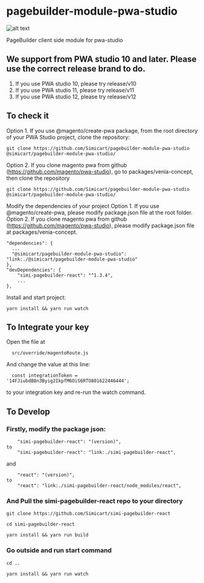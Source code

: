 # pagebuilder-module-pwa-studio

![alt text](https://tapita.io/wp-content/uploads/2021/05/templates.png)

PageBuilder client side module for pwa-studio

## We support from PWA studio 10 and later. Please use the correct release brand to do.
1. If you use PWA studio 10, please try release/v10
2. If you use PWA studio 11, please try release/v11
3. If you use PWA studio 12, please try release/v12

## To check it
Option 1. If you use @magento/create-pwa package, from the root directory of your PWA Studio project, clone the repository:
```
git clone https://github.com/Simicart/pagebuilder-module-pwa-studio @simicart/pagebuilder-module-pwa-studio/
```
Option 2. If you clone magento pwa from github (https://github.com/magento/pwa-studio), go to packages/venia-concept, then clone the repository
```
git clone https://github.com/Simicart/pagebuilder-module-pwa-studio @simicart/pagebuilder-module-pwa-studio/
```

Modify the dependencies of your project
Option 1. If you use @magento/create-pwa, please modify package.json file at the root folder. 
Option 2. If you clone magento pwa from github (https://github.com/magento/pwa-studio), please modify package.json file at packages/venia-concept. 
```
"dependencies": {
  ...
  "@simicart/pagebuilder-module-pwa-studio": "link:./@simicart/pagebuilder-module-pwa-studio"
},
"devDependencies": {
    "simi-pagebuilder-react": "^1.3.4",
    ...
},
```
Install and start project:

```
yarn install && yarn run watch
```

## To Integrate your key

Open the file at

```
  src/override/magentoRoute.js
```

And change the value at this line:
```
  const integrationToken = '14FJiubdB8n3Byig2IkpfM6OiS6RTO801622446444';
```
to your integration key and re-run the watch command.

## To Develop

### Firstly, modify the package json:

```
    "simi-pagebuilder-react": "(version)",
to
    "simi-pagebuilder-react": "link:./simi-pagebuilder-react",
```

and

```
    "react": "(version)",
to
    "react": "link:./simi-pagebuilder-react/node_modules/react",
```

### And Pull the simi-pagebuilder-react repo to your directory

```
git clone https://github.com/Simicart/simi-pagebuilder-react

cd simi-pagebuilder-react

yarn install && yarn run build

```

### Go outside and run start command

```
cd ..

yarn install && yarn run watch
```
